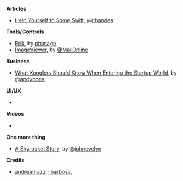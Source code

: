 **Articles** 

* [Help Yourself to Some Swift](http://bandes-stor.ch/blog/2015/11/28/help-yourself-to-some-swift/), [@jtbandes](https://twitter.com/jtbandes)

**Tools/Controls**

* [Erik](https://github.com/phimage/Erik), by [phimage](https://github.com/phimage)  
* [ImageViewer](https://github.com/MailOnline/ImageViewer), by [@MailOnline](https://twitter.com/MailOnline)

**Business**

* [What Xooglers Should Know When Entering the Startup World](https://medium.com/@andybons/what-xooglers-should-know-when-entering-the-startup-world-eac0c59f804d#.5l8yncwt8), by [@andybons](https://twitter.com/andybons)

**UI/UX**

* 

**Videos**

* 

**One more thing**

* [A Skyrocket Story](https://itunes.apple.com/gb/app/a-skyrocket-story/id1048903449), by [@johnevelyn](https://twitter.com/johnevelyn)

**Credits**

* [andreamazz](https://github.com/andreamazz),  [rbarbosa](https://github.com/rbarbosa),  
